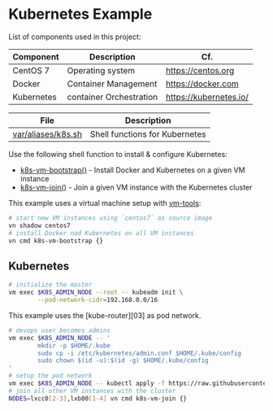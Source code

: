 # Kubernetes Example

List of components used in this project:

Component  | Description                   | Cf.
-----------|-------------------------------|-----------------------
CentOS 7   | Operating system              | <https://centos.org>
Docker     | Container Management          | <https://docker.com>
Kubernetes | container Orchestration       | <https://kubernetes.io/>

File                     | Description
-------------------------|-----------------
[var/aliases/k8s.sh][01] | Shell functions for Kubernetes

Use the following shell function to install & configure Kubernetes:

- [k8s-vm-bootstrap()][01] - Install Docker and Kubernetes on a given VM instance
- [k8s-vm-join()][01] - Join a given VM instance with the Kubernetes cluster

This example uses a virtual machine setup with [vm-tools][00]:

```bash
# start new VM instances using `centos7` as source image
vn shadow centos7
# install Docker nad Kubernetes on all VM instances
vn cmd k8s-vm-bootstrap {}
```

## Kubernetes

```bash
# initialize the master
vm exec $K8S_ADMIN_NODE --root -- kubeadm init \
        --pod-network-cidr=192.168.0.0/16
```

This example uses the [kube-router][03] as pod network.

```bash
# devops user becomes admins
vm exec $K8S_ADMIN_NODE -- '
        mkdir -p $HOME/.kube
        sudo cp -i /etc/kubernetes/admin.conf $HOME/.kube/config
        sudo chown $(id -u):$(id -g) $HOME/.kube/config
'
# setup the pod network
vm exec $K8S_ADMIN_NODE -- kubectl apply -f https://raw.githubusercontent.com/cloudnativelabs/kube-router/master/daemonset/kubeadm-kuberouter.yaml
# join all other VM instances with the cluster
NODES=lxcc0[2-3],lxb00[1-4] vn cmd k8s-vm-join {}
```

[00]: https://github.com/vpenso/vm-tools
[01]: var/aliases/k8s.sh
[02]: https://github.com/cloudnativelabs/kube-router/blob/master/docs/kubeadm.md
